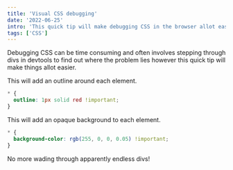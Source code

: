```yaml
---
title: 'Visual CSS debugging'
date: '2022-06-25'
intro: 'This quick tip will make debugging CSS in the browser allot easier.'
tags: ['CSS']
---
```


Debugging CSS can be time consuming and often involves stepping through divs in devtools to find out where the problem lies however this quick tip will make things allot easier.

This will add an outline around each element.

```css
* {
  outline: 1px solid red !important;
}
```

This will add an opaque background to each element.

```css
* {
  background-color: rgb(255, 0, 0, 0.05) !important;
}
```

No more wading through apparently endless divs!
